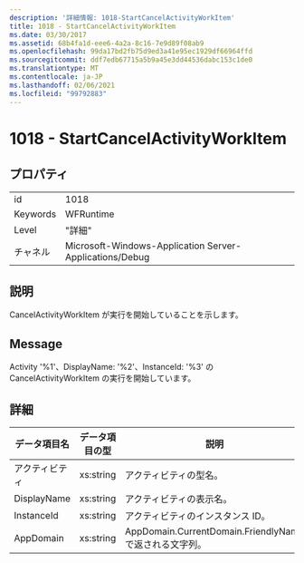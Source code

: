 ```yaml
---
description: '詳細情報: 1018-StartCancelActivityWorkItem'
title: 1018 - StartCancelActivityWorkItem
ms.date: 03/30/2017
ms.assetid: 68b4fa1d-eee6-4a2a-8c16-7e9d89f08ab9
ms.openlocfilehash: 99da17bd2fb75d9ed3a41e95ec1929df66964ffd
ms.sourcegitcommit: ddf7edb67715a5b9a45e3dd44536dabc153c1de0
ms.translationtype: MT
ms.contentlocale: ja-JP
ms.lasthandoff: 02/06/2021
ms.locfileid: "99792883"
---
```

# <a name="1018---startcancelactivityworkitem"></a>1018 - StartCancelActivityWorkItem

## <a name="properties"></a>プロパティ  
  
|||  
|-|-|  
|id|1018|  
|Keywords|WFRuntime|  
|Level|"詳細"|  
|チャネル|Microsoft-Windows-Application Server-Applications/Debug|  
  
## <a name="description"></a>説明  

 CancelActivityWorkItem が実行を開始していることを示します。  
  
## <a name="message"></a>Message  

 Activity '%1'、DisplayName: '%2'、InstanceId: '%3' の CancelActivityWorkItem の実行を開始しています。  
  
## <a name="details"></a>詳細  
  
|データ項目名|データ項目の型|説明|  
|--------------------|--------------------|-----------------|  
|アクティビティ|xs:string|アクティビティの型名。|  
|DisplayName|xs:string|アクティビティの表示名。|  
|InstanceId|xs:string|アクティビティのインスタンス ID。|  
|AppDomain|xs:string|AppDomain.CurrentDomain.FriendlyName で返される文字列。|
